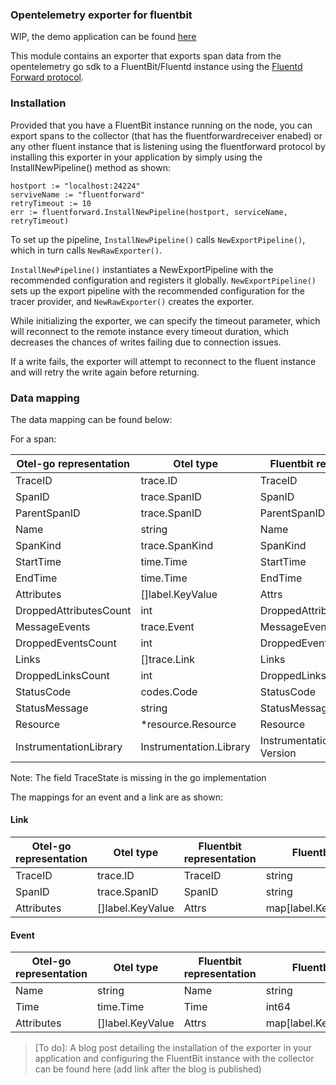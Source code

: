 ### Opentelemetry exporter for fluentbit

WIP, the demo application can be found [here](https://github.com/Syn3rman/community-bridge/tree/master/ffexample)

This module contains an exporter that exports span data from the opentelemetry go sdk to a FluentBit/Fluentd instance using the [Fluentd Forward protocol](https://github.com/fluent/fluentd/wiki/Forward-Protocol-Specification-v1).


### Installation

Provided that you have a FluentBit instance running on the node, you can export spans to the collector (that has the fluentforwardreceiver enabed) or any other fluent instance that is listening using the fluentforward protocol by installing this exporter in your application by simply using the InstallNewPipeline() method as shown:

```
hostport := "localhost:24224"
serviveName := "fluentforward"
retryTimeout := 10
err := fluentforward.InstallNewPipeline(hostport, serviceName, retryTimeout)
```

To set up the pipeline, `InstallNewPipeline()` calls `NewExportPipeline()`, which in turn calls `NewRawExporter()`.

`InstallNewPipeline()` instantiates a NewExportPipeline with the recommended configuration and registers it globally. `NewExportPipeline()` sets up the export pipeline with the recommended configuration for the tracer provider, and `NewRawExporter()` creates the exporter.

While initializing the exporter, we can specify the timeout parameter, which will reconnect to the remote instance every timeout duration, which decreases the chances of writes failing due to connection issues.

If a write fails, the exporter will attempt to reconnect to the fluent instance and will retry the write again before returning.
### Data mapping

The data mapping can be found below:

For a span:

| Otel-go representation   | Otel type          | Fluentbit representation   | Fluentbit type            |
| ------------------------ | -----------        | -------------------------- | ----------------          |
| TraceID                  | trace.ID           | TraceID                    | string                    |
| SpanID                   | trace.SpanID       | SpanID                     | string                    |
| ParentSpanID             | trace.SpanID       | ParentSpanID               | string                    |
| Name                     | string             | Name                       | string                    |
| SpanKind                 | trace.SpanKind     | SpanKind                   | int                       |
| StartTime                | time.Time          | StartTime                  | int64                     |
| EndTime                  | time.Time          | EndTime                    | int64                     |
| Attributes               | []label.KeyValue   | Attrs                      | map[label.Key]interface{} |
| DroppedAttributesCount   | int                | DroppedAttributeCount      | int                       |
| MessageEvents            | trace.Event        | MessageEvents              | []event                   |
| DroppedEventsCount       | int                | DroppedEventsCount         | int                       |
| Links                    | []trace.Link       | Links                      | []link                    |
| DroppedLinksCount        | int                | DroppedLinksCount          | int                       |
| StatusCode               | codes.Code         | StatusCode                 | string                    |
| StatusMessage            | string             | StatusMessage              | string                    |
| Resource                 | *resource.Resource | Resource                   | map[label.Key]interface{} |
| InstrumentationLibrary   | Instrumentation.Library | InstrumentationLibraryName, Version | string |


 Note: The field TraceState is missing in the go implementation

The mappings for an event and a link are as shown:

#### Link


| Otel-go representation   | Otel type        | Fluentbit representation   | Fluentbit type            |
| ------------------------ | -----------      | -------------------------- | ----------------          |
| TraceID                  | trace.ID         | TraceID                    | string                    |
| SpanID                   | trace.SpanID     | SpanID                     | string                    |
| Attributes               | []label.KeyValue | Attrs                      | map[label.Key]interface{} |


#### Event


| Otel-go representation   | Otel type        | Fluentbit representation   | Fluentbit type            |
| ------------------------ | -----------      | -------------------------- | ----------------          |
| Name                     | string           | Name                       | string                    |
| Time                     | time.Time        | Time                       | int64                     |
| Attributes               | []label.KeyValue | Attrs                      | map[label.Key]interface{} |


> [To do]: A blog post detailing the installation of the exporter in your application and configuring the FluentBit instance with the collector can be found here (add link after the blog is published)